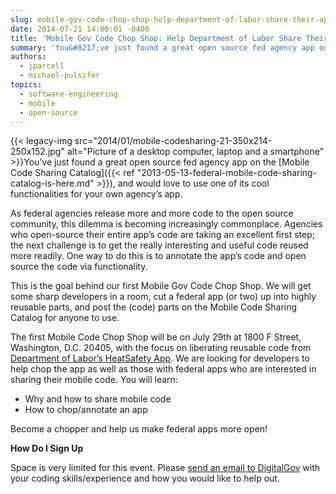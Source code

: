 ```yaml
---
slug: mobile-gov-code-chop-shop-help-department-of-labor-share-their-app-functionality-gov-wide
date: 2014-07-21 14:00:01 -0400
title: 'Mobile Gov Code Chop Shop: Help Department of Labor Share Their App Functionality Gov-wide'
summary: 'You&#8217;ve just found a great open source fed agency app on the Mobile Code Sharing Catalog, and would love to use one of its cool functionalities for your own agency&#8217;s app. As federal agencies release more and more code to the open source'
authors:
  - jparcell
  - michael-pulsifer
topics:
  - software-engineering
  - mobile
  - open-source
---
```


{{< legacy-img src="2014/01/mobile-codesharing-21-350x214-250x152.jpg" alt="Picture of a desktop computer, laptop and a smartphone" >}}You&#8217;ve just found a great open source fed agency app on the [Mobile Code Sharing Catalog]({{< ref "2013-05-13-federal-mobile-code-sharing-catalog-is-here.md" >}}), and would love to use one of its cool functionalities for your own agency&#8217;s app.

As federal agencies release more and more code to the open source community, this dilemma is becoming increasingly commonplace. Agencies who open-source their entire app’s code are taking an excellent first step; the next challenge is to get the really interesting and useful code reused more readily. One way to do this is to annotate the app’s code and open source the code via functionality.

This is the goal behind our first Mobile Gov Code Chop Shop. We will get some sharp developers in a room, cut a federal app (or two) up into highly reusable parts, and post the (code) parts on the Mobile Code Sharing Catalog for anyone to use.

The first Mobile Code Chop Shop will be on July 29th at 1800 F Street, Washington, D.C. 20405, with the focus on liberating reusable code from [Department of Labor&#8217;s HeatSafety App](https://www.osha.gov/SLTC/heatillness/heat_index/heat_app.html). We are looking for developers to help chop the app as well as those with federal apps who are interested in sharing their mobile code. You will learn:

  * Why and how to share mobile code
  * How to chop/annotate an app

Become a chopper and help us make federal apps more open!

**How Do I Sign Up**

Space is very limited for this event. Please [send an email to DigitalGov](mailto:DigitalGov@gsa.gov) with your coding skills/experience and how you would like to help out.

